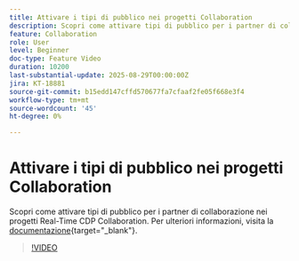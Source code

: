 ```yaml
---
title: Attivare i tipi di pubblico nei progetti Collaboration
description: Scopri come attivare tipi di pubblico per i partner di collaborazione nei progetti Real-Time CDP Collaboration.
feature: Collaboration
role: User
level: Beginner
doc-type: Feature Video
duration: 10200
last-substantial-update: 2025-08-29T00:00:00Z
jira: KT-18881
source-git-commit: b15edd147cffd570677fa7cfaaf2fe05f668e3f4
workflow-type: tm+mt
source-wordcount: '45'
ht-degree: 0%

---
```



# Attivare i tipi di pubblico nei progetti Collaboration

Scopri come attivare tipi di pubblico per i partner di collaborazione nei progetti Real-Time CDP Collaboration. Per ulteriori informazioni, visita la [documentazione](https://experienceleague.adobe.com/it/docs/real-time-cdp-collaboration/using/collaborate/activate){target="_blank"}.

>[!VIDEO](https://video.tv.adobe.com/v/3471677/?learn=on&enablevpops)
